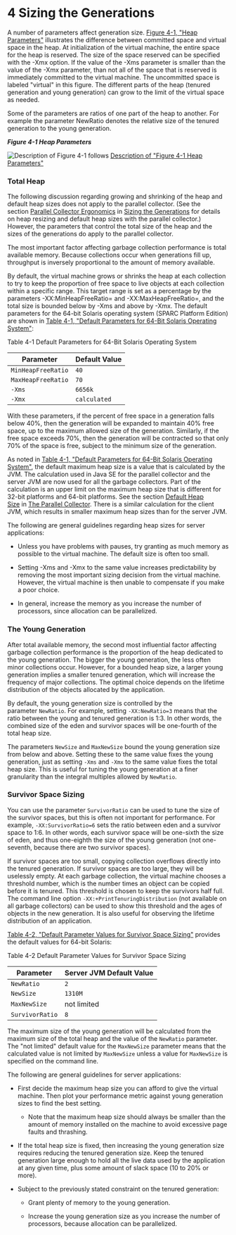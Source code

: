 4 Sizing the Generations
============================================================

A number of parameters affect generation size. [Figure 4-1, "Heap Parameters"][1] illustrates the difference between committed space and virtual space in the heap. At initialization of the virtual machine, the entire space for the heap is reserved. The size of the space reserved can be specified with the -Xmx option. If the value of the -Xms parameter is smaller than the value of the -Xmx parameter, than not all of the space that is reserved is immediately committed to the virtual machine. The uncommitted space is labeled "virtual" in this figure. The different parts of the heap (tenured generation and young generation) can grow to the limit of the virtual space as needed.

Some of the parameters are ratios of one part of the heap to another. For example the parameter NewRatio denotes the relative size of the tenured generation to the young generation.

 **_Figure 4-1 Heap Parameters_** 

![Description of Figure 4-1 follows](https://docs.oracle.com/javase/8/docs/technotes/guides/vm/gctuning/img/jsgct_dt_006_prm_gn_sz.png) [Description of "Figure 4-1 Heap Parameters"][9]

### Total Heap

The following discussion regarding growing and shrinking of the heap and default heap sizes does not apply to the parallel collector. (See the section [Parallel Collector Ergonomics][2] in [Sizing the Generations][3] for details on heap resizing and default heap sizes with the parallel collector.) However, the parameters that control the total size of the heap and the sizes of the generations do apply to the parallel collector.

The most important factor affecting garbage collection performance is total available memory. Because collections occur when generations fill up, throughput is inversely proportional to the amount of memory available.

By default, the virtual machine grows or shrinks the heap at each collection to try to keep the proportion of free space to live objects at each collection within a specific range. This target range is set as a percentage by the parameters -XX:MinHeapFreeRatio=<minimum> and -XX:MaxHeapFreeRatio=<maximum>, and the total size is bounded below by -Xms<min> and above by -Xmx<max>. The default parameters for the 64-bit Solaris operating system (SPARC Platform Edition) are shown in [Table 4-1, "Default Parameters for 64-Bit Solaris Operating System"][4]:

 Table 4-1 Default Parameters for 64-Bit Solaris Operating System

| Parameter | Default Value |
| --- | --- |
| `MinHeapFreeRatio` | `40` |
| `MaxHeapFreeRatio` | `70` |
| `-Xms` | `6656k` |
| `-Xmx` | `calculated` |  

With these parameters, if the percent of free space in a generation falls below 40%, then the generation will be expanded to maintain 40% free space, up to the maximum allowed size of the generation. Similarly, if the free space exceeds 70%, then the generation will be contracted so that only 70% of the space is free, subject to the minimum size of the generation. 

As noted in [Table 4-1, "Default Parameters for 64-Bit Solaris Operating System"][5], the default maximum heap size is a value that is calculated by the JVM. The calculation used in Java SE for the parallel collector and the server JVM are now used for all the garbage collectors. Part of the calculation is an upper limit on the maximum heap size that is different for 32-bit platforms and 64-bit platforms. See the section [Default Heap Size][6] in [The Parallel Collector][7]. There is a similar calculation for the client JVM, which results in smaller maximum heap sizes than for the server JVM.

The following are general guidelines regarding heap sizes for server applications:

*   Unless you have problems with pauses, try granting as much memory as possible to the virtual machine. The default size is often too small.

*   Setting -Xms and -Xmx to the same value increases predictability by removing the most important sizing decision from the virtual machine. However, the virtual machine is then unable to compensate if you make a poor choice.

*   In general, increase the memory as you increase the number of processors, since allocation can be parallelized.

### The Young Generation

After total available memory, the second most influential factor affecting garbage collection performance is the proportion of the heap dedicated to the young generation. The bigger the young generation, the less often minor collections occur. However, for a bounded heap size, a larger young generation implies a smaller tenured generation, which will increase the frequency of major collections. The optimal choice depends on the lifetime distribution of the objects allocated by the application.

By default, the young generation size is controlled by the parameter `NewRatio`. For example, setting `-XX:NewRatio=3` means that the ratio between the young and tenured generation is 1:3\. In other words, the combined size of the eden and survivor spaces will be one-fourth of the total heap size.

The parameters `NewSize` and `MaxNewSize` bound the young generation size from below and above. Setting these to the same value fixes the young generation, just as setting `-Xms` and `-Xmx` to the same value fixes the total heap size. This is useful for tuning the young generation at a finer granularity than the integral multiples allowed by `NewRatio`. 

### Survivor Space Sizing

You can use the parameter `SurvivorRatio` can be used to tune the size of the survivor spaces, but this is often not important for performance. For example, `-XX:SurvivorRatio=6` sets the ratio between eden and a survivor space to 1:6\. In other words, each survivor space will be one-sixth the size of eden, and thus one-eighth the size of the young generation (not one-seventh, because there are two survivor spaces).

If survivor spaces are too small, copying collection overflows directly into the tenured generation. If survivor spaces are too large, they will be uselessly empty. At each garbage collection, the virtual machine chooses a threshold number, which is the number times an object can be copied before it is tenured. This threshold is chosen to keep the survivors half full. The command line option `-XX:+PrintTenuringDistribution` (not available on all garbage collectors) can be used to show this threshold and the ages of objects in the new generation. It is also useful for observing the lifetime distribution of an application. 

[Table 4-2, "Default Parameter Values for Survivor Space Sizing"][8] provides the default values for 64-bit Solaris:

 Table 4-2 Default Parameter Values for Survivor Space Sizing

| Parameter | Server JVM Default Value |
| --- | --- |
| `NewRatio` | `2` |
| `NewSize` | `1310M` |
| `MaxNewSize` | not limited |
| `SurvivorRatio` | `8` |  

The maximum size of the young generation will be calculated from the maximum size of the total heap and the value of the `NewRatio` parameter. The "not limited" default value for the `MaxNewSize` parameter means that the calculated value is not limited by `MaxNewSize` unless a value for `MaxNewSize` is specified on the command line.

The following are general guidelines for server applications:

*   First decide the maximum heap size you can afford to give the virtual machine. Then plot your performance metric against young generation sizes to find the best setting.

    *   Note that the maximum heap size should always be smaller than the amount of memory installed on the machine to avoid excessive page faults and thrashing.

*   If the total heap size is fixed, then increasing the young generation size requires reducing the tenured generation size. Keep the tenured generation large enough to hold all the live data used by the application at any given time, plus some amount of slack space (10 to 20% or more).

*   Subject to the previously stated constraint on the tenured generation:

    *   Grant plenty of memory to the young generation.

    *   Increase the young generation size as you increase the number of processors, because allocation can be parallelized.

[1]:https://docs.oracle.com/javase/8/docs/technotes/guides/vm/gctuning/sizing.html#heap_parameters
[2]:https://docs.oracle.com/javase/8/docs/technotes/guides/vm/gctuning/parallel.html#parallel_collector_ergonomics
[3]:https://docs.oracle.com/javase/8/docs/technotes/guides/vm/gctuning/sizing.html#sizing_generations
[4]:https://docs.oracle.com/javase/8/docs/technotes/guides/vm/gctuning/sizing.html#default_param_solaris
[5]:https://docs.oracle.com/javase/8/docs/technotes/guides/vm/gctuning/sizing.html#default_param_solaris
[6]:https://docs.oracle.com/javase/8/docs/technotes/guides/vm/gctuning/parallel.html#default_heap_size
[7]:https://docs.oracle.com/javase/8/docs/technotes/guides/vm/gctuning/parallel.html#CHDCFBIF
[8]:https://docs.oracle.com/javase/8/docs/technotes/guides/vm/gctuning/sizing.html#defaults_survivor_space
[9]:https://docs.oracle.com/javase/8/docs/technotes/guides/vm/gctuning/img_text/jsgct_dt_006_prm_gn_sz.html